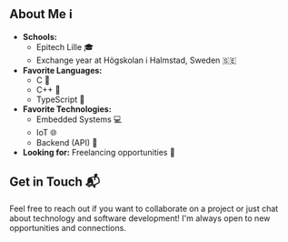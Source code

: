## About Me ℹ️

- **Schools:** 
  - Epitech Lille 🎓
  - Exchange year at Högskolan i Halmstad, Sweden 🇸🇪
- **Favorite Languages:** 
  - C 🌟
  - C++ 🌟
  - TypeScript 🌟
- **Favorite Technologies:** 
  - Embedded Systems 💻
  - IoT 🌐
  - Backend (API) 🚀
- **Looking for:** Freelancing opportunities 💼

## Get in Touch 📬

Feel free to reach out if you want to collaborate on a project or just chat about technology and software development! I'm always open to new opportunities and connections.
